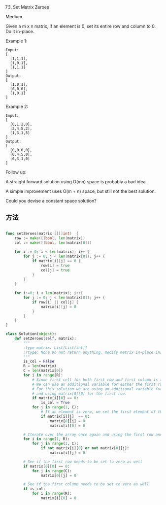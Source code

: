 73. Set Matrix Zeroes


Medium


Given a m x n matrix, if an element is 0, set its entire row and column to 0. Do it in-place.

Example 1:

```
Input: 
[
  [1,1,1],
  [1,0,1],
  [1,1,1]
]
Output: 
[
  [1,0,1],
  [0,0,0],
  [1,0,1]
]
```


Example 2:

```
Input: 
[
  [0,1,2,0],
  [3,4,5,2],
  [1,3,1,5]
]
Output: 
[
  [0,0,0,0],
  [0,4,5,0],
  [0,3,1,0]
]
```


Follow up:

A straight forward solution using O(mn) space is probably a bad idea.

A simple improvement uses O(m + n) space, but still not the best solution.

Could you devise a constant space solution?

## 方法



```go

func setZeroes(matrix [][]int)  {
    row := make([]bool, len(matrix))
    col := make([]bool, len(matrix[0]))
    
    for i := 0; i < len(matrix); i++ {
        for j := 0; j < len(matrix[0]); j++ {
            if matrix[i][j] == 0 {
                row[i] = true
                col[j] = true
            }
        }
    }
    
    for i:=0; i < len(matrix); i++{
        for j := 0; j < len(matrix[0]); j++ {
            if row[i] || col[j] {
                matrix[i][j] = 0
            }
        }
    }
}

```


```python
class Solution(object):
    def setZeroes(self, matrix):
        """
        :type matrix: List[List[int]]
        :rtype: None Do not return anything, modify matrix in-place instead.
        """
        is_col = False
        R = len(matrix)
        C = len(matrix[0])
        for i in range(R):
            # Since first cell for both first row and first column is the same i.e. matrix[0][0]
            # We can use an additional variable for either the first row/column.
            # For this solution we are using an additional variable for the first column
            # and using matrix[0][0] for the first row.
            if matrix[i][0] == 0:
                is_col = True
            for j in range(1, C):
                # If an element is zero, we set the first element of the corresponding row and column to 0
                if matrix[i][j]  == 0:
                    matrix[0][j] = 0
                    matrix[i][0] = 0

        # Iterate over the array once again and using the first row and first column, update the elements.
        for i in range(1, R):
            for j in range(1, C):
                if not matrix[i][0] or not matrix[0][j]:
                    matrix[i][j] = 0

        # See if the first row needs to be set to zero as well
        if matrix[0][0] == 0:
            for j in range(C):
                matrix[0][j] = 0

        # See if the first column needs to be set to zero as well        
        if is_col:
            for i in range(R):
                matrix[i][0] = 0
```